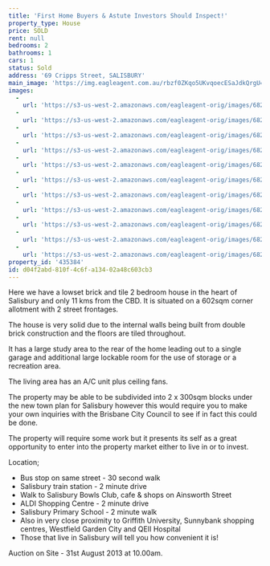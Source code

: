 ```yaml
---
title: 'First Home Buyers & Astute Investors Should Inspect!'
property_type: House
price: SOLD
rent: null
bedrooms: 2
bathrooms: 1
cars: 1
status: Sold
address: '69 Cripps Street, SALISBURY'
main_image: 'https://img.eagleagent.com.au/rbzf0ZKqo5UKvqoecESaJdkQrgU=/1280x854/smart/https://s3-us-west-2.amazonaws.com/eagleagent-orig/images/6823970/114476415-image-M.jpg'
images:
  -
    url: 'https://s3-us-west-2.amazonaws.com/eagleagent-orig/images/6823980/114476415-image-J.jpg'
  -
    url: 'https://s3-us-west-2.amazonaws.com/eagleagent-orig/images/6823979/114476415-image-I.jpg'
  -
    url: 'https://s3-us-west-2.amazonaws.com/eagleagent-orig/images/6823978/114476415-image-H.jpg'
  -
    url: 'https://s3-us-west-2.amazonaws.com/eagleagent-orig/images/6823977/114476415-image-G.jpg'
  -
    url: 'https://s3-us-west-2.amazonaws.com/eagleagent-orig/images/6823976/114476415-image-F.jpg'
  -
    url: 'https://s3-us-west-2.amazonaws.com/eagleagent-orig/images/6823975/114476415-image-E.jpg'
  -
    url: 'https://s3-us-west-2.amazonaws.com/eagleagent-orig/images/6823974/114476415-image-D.jpg'
  -
    url: 'https://s3-us-west-2.amazonaws.com/eagleagent-orig/images/6823973/114476415-image-C.jpg'
  -
    url: 'https://s3-us-west-2.amazonaws.com/eagleagent-orig/images/6823972/114476415-image-B.jpg'
  -
    url: 'https://s3-us-west-2.amazonaws.com/eagleagent-orig/images/6823971/114476415-image-A.jpg'
  -
    url: 'https://s3-us-west-2.amazonaws.com/eagleagent-orig/images/6823970/114476415-image-M.jpg'
property_id: '435384'
id: d04f2abd-810f-4c6f-a134-02a48c603cb3
---
```

Here we have a lowset brick and tile 2 bedroom house in the heart of Salisbury and only 11 kms from the CBD. It is situated on a 602sqm corner allotment with 2 street frontages.

The house is very solid due to the internal walls being built from double brick construction and the floors are tiled throughout.

It has a large study area to the rear of the home leading out to a single garage and additional large lockable room for the use of storage or a recreation area.

The living area has an A/C unit plus ceiling fans.

The property may be able to be subdivided into 2 x 300sqm blocks under the new town plan for Salisbury however this would require you to make your own inquiries with the Brisbane City Council to see if in fact this could be done.

The property will require some work but it presents its self as a great opportunity to enter into the property market either to live in or to invest.

Location;
* Bus stop on same street - 30 second walk
* Salisbury train station - 2 minute drive
* Walk to Salisbury Bowls Club, cafe & shops on Ainsworth Street
* ALDI Shopping Centre - 2 minute drive
* Salisbury Primary School - 2 minute walk
* Also in very close proximity to Griffith University, Sunnybank shopping centres, Westfield Garden City and QEII Hospital
* Those that live in Salisbury will tell you how convenient it is!

Auction on Site - 31st August 2013 at 10.00am.